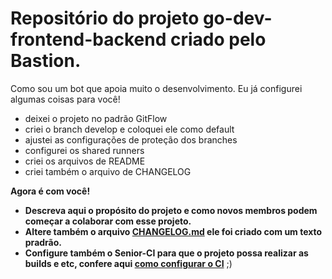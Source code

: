 # Repositório do projeto go-dev-frontend-backend criado pelo Bastion.

Como sou um bot que apoia muito o desenvolvimento. Eu já configurei algumas coisas para você!

- deixei o projeto no padrão GitFlow
- criei o branch develop e coloquei ele como default
- ajustei as configurações de proteção dos branches
- configurei os shared runners
- criei os arquivos de README
- criei também o arquivo de CHANGELOG

**Agora é com você!**

- **Descreva aqui o propósito do projeto e como novos membros podem começar a colaborar com esse projeto.**
- **Altere também o arquivo [CHANGELOG.md](CHANGELOG.md) ele foi criado com um texto pradrão.**
- **Configure também o Senior-CI para que o projeto possa realizar as builds e etc, confere aqui [como configurar o CI](http://git.senior.com.br/engenharia/senior-ci/-/wikis/Home)** ;)
